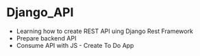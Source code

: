 # Django_API
* Learning how to create REST API uing Django Rest Framework
* Prepare backend API
* Consume API with JS - Create To Do App
